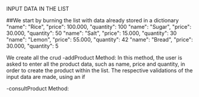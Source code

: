 INPUT DATA IN THE LIST

##We start by burning the list with data already stored in a dictionary
    "name": "Rice", "price": 100.000, "quantity": 100
    "name": "Sugar", "price": 30.000, "quantity": 50
    "name": "Salt", "price": 15.000, "quantity": 30
    "name": "Lemon", "price": 55.000, "quantity": 42
    "name": "Bread", "price": 30.000, "quantity": 5

We create all the crud
-addProduct Method: In this method, the user is asked to enter all the product data, such as name, 
price and quantity, in order to create the product within the list.
The respective validations of the input data are made, using an if

-consultProduct Method:  


